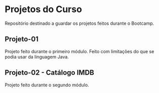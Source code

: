# Projetos do Curso

Repositório destinado a guardar os projetos feitos durante o Bootcamp.




## Projeto-01

Projeto feito durante o primeiro módulo. Feito com limitações do que se podia usar da linguagem Java. 

## Projeto-02 - Catálogo IMDB
Projeto feito durante o segundo módulo. 

